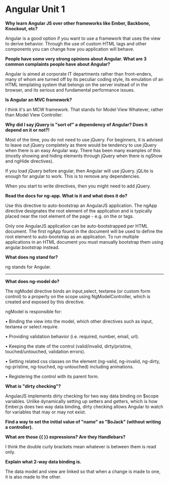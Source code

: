 # Angular Unit 1
**Why learn Angular JS over other frameworks like Ember, Backbone, Knockout, etc?**

Angular is a good option if you want to use a framework that uses the view to derive behavior. Through the use of custom HTML tags and other components you can change how you application will behave.

**People have some very strong opinions about Angular. What are 3 common complaints people have about Angular?**

Angular is aimed at corporate IT departments rather than front-enders, many of whom are turned off by its peculiar coding style, its emulation of an HTML templating system that belongs on the server instead of in the browser, and its serious and fundamental performance issues.

**Is Angular an MVC framework?**

I think it's an MCW framework. That stands for Model View Whatever, rather than Model View Controller.

**Why did I say jQuery is "sort of" a dependency of Angular? Does it depend on it or not?!**

Most of the time, you do not need to use jQuery. For beginners, it is advised to leave out jQuery completely as there would be tendency to use jQuery when there is an easy Angular way. There has been many examples of this (mostly showing and hiding elements through jQuery when there is ngShow and ngHide directives).

If you load jQuery before angular, then Angular will use jQuery. jQLite is enough for angular to work. This is to remove any dependencies.

When you start to write directives, then you might need to add jQuery.

**Read the docs for ng-app. What is it and what does it do?**

Use this directive to auto-bootstrap an AngularJS application. The ngApp directive designates the root element of the application and is typically placed near the root element of the page - e.g. on the <body> or <html> tags.

Only one AngularJS application can be auto-bootstrapped per HTML document. The first ngApp found in the document will be used to define the root element to auto-bootstrap as an application. To run multiple applications in an HTML document you must manually bootstrap them using angular.bootstrap instead.

**What does ng stand for?**

ng stands for Angular.

--------------------------------------
**What does ng-model do?**

The ngModel directive binds an input,select, textarea (or custom form control) to a property on the scope using NgModelController, which is created and exposed by this directive.

ngModel is responsible for:

• Binding the view into the model, which other directives such as input, textarea or select require.

• Providing validation behavior (i.e. required, number, email, url).

• Keeping the state of the control (valid/invalid, dirty/pristine, touched/untouched, validation errors).

• Setting related css classes on the element (ng-valid, ng-invalid, ng-dirty, ng-pristine, ng-touched, ng-untouched) including animations.

• Registering the control with its parent form.

**What is "dirty checking"?**

AngularJS implements dirty checking for two way data binding on $scope variables. Unlike dynamically setting up setters and getters, which is how Ember.js does two way data binding, dirty checking allows Angular to watch for variables that may or may not exist.

**Find a way to set the initial value of "name" as "BoJack" (without writing a controller).**

**What are those {{ }} expressions? Are they Handlebars?**

I think the double curly brackets mean whatever is between them is read only.

**Explain what 2-way data binding is.**

The data model and view are linked so that when a change is made to one, it is also made to the other.
